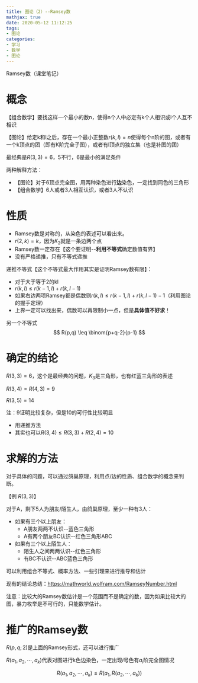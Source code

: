 ```yaml
---
title: 图论（2）--Ramsey数
mathjax: true
date: 2020-05-12 11:12:25
tags:
- 图论
categories:
- 学习
- 数学
- 图论
---
```


Ramsey数（课堂笔记）

<!--more-->

# 概念

【组合数学】要找这样一个最小的数n，使得n个人中必定有k个人相识或l个人互不相识

【图论】给定k和l之后，存在一个最小正整数$r(k,l)=n$使得每个n阶的图，或者有一个k顶点的团（即有K阶完全子图），或者有l顶点的独立集（也是补图的团）



最经典是$R(3,3)=6$，5不行，6是最小的满足条件

两种解释方法：

* 【图论】对于6顶点完全图，用两种染色进行**边**染色，一定找到同色的三角形
* 【组合数学】6人或者3人相互认识，或者3人不认识



# 性质

* Ramsey数是对称的，从染色的表述可以看出来。
* $r(2,k)=k$，因为$K_2$就是一条边两个点
* Ramsey数一定存在【这个要证明--**利用不等式**确定数值有界】
* 没有严格递推，只有不等式递推



递推不等式【这个不等式最大作用其实是证明Ramsey数有限】：

* 对于大于等于2的kl
* $r(k, l) \leq r(k-1, l)+r(k, l-1)$
* 如果右边两项Ramsey都是偶数则$r(k, l) \leq r(k-1, l)+r(k, l-1)-1$（利用图论的握手定理）
* 上界一定可以找出来，偶数可以再限制小一点，但是**具体值不好求**！



另一个不等式
$$
R(p,q) \leq \binom{p+q-2}{p-1}
$$






# 确定的结论

$R(3,3)=6$，这个是最经典的问题，$K_3$是三角形，也有红蓝三角形的表述

$R(3,4)=R(4,3)=9$

$R(3,5)=14$

注：9证明比较复杂，但是10的可行性比较明显

* 用递推方法
* 其实也可以$R(3,4)\leq R(3,3)+R(2,4)=10$



# 求解的方法

对于具体的问题，可以通过鸽巢原理，利用点/边的性质、组合数学的概念来判断。

【例 $R(3,3)$】

对于A，剩下5人为朋友/陌生人，由鸽巢原理，至少一种有3人：

* 如果有三个以上朋友：
  * A朋友两两不认识--蓝色三角形
  * A有两个朋友BC认识--红色三角形ABC
* 如果有三个以上陌生人：
  * 陌生人之间两两认识--红色三角形
  * 有BC不认识--ABC蓝色三角形



可以利用组合不等式、概率方法、一些引理来进行推导和估计

现有的结论总结：https://mathworld.wolfram.com/RamseyNumber.html

注意：比较大的Ramsey数估计是一个范围而不是确定的数，因为如果比较大的图，暴力枚举是不可行的，只能数学估计。



# 推广的Ramsey数

$R(p,q;2)$是上面的Ramsey形式，还可以进行推广

$R(a_1,a_2,\cdots ,a_k)$代表对图进行k色边染色，一定出现$i$号色有$a_i$阶完全图情况

$$
R(a_1,a_2,\cdots ,a_k) \leq R(a_1,R(a_2,\cdots ,a_k))
$$

